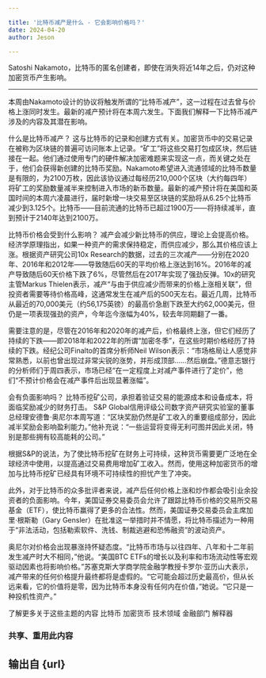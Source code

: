 ```yaml
---

title: '比特币减产是什么 - 它会影响价格吗？'
date: 2024-04-20
author: Jeson

---
```


Satoshi Nakamoto，比特币的匿名创建者，即使在消失将近14年之后，仍对这种加密货币产生影响。

---
本周由Nakamoto设计的协议将触发所谓的“比特币减产”，这一过程在过去曾与价格上涨同时发生。最新的减产预计将在本周六发生。下面我们解释一下比特币减产涉及的内容及其潜在影响。

什么是比特币减产？
这与比特币的记录和创建方式有关。加密货币中的交易记录在被称为区块链的普遍可访问账本上记录。“矿工”将这些交易打包成区块，然后链接在一起。他们通过使用专门的硬件解决加密难题来实现这一点，而关键之处在于，他们会获得新创建的比特币奖励。Nakamoto希望进入流通领域的比特币数量是有限的，为2100万枚，因此该协议通过每经历210,000个区块（大约每四年）将矿工的奖励数量减半来控制进入市场的新币数量。最新的减产预计将在美国和英国时间的本周六凌晨进行，届时新增一块交易至区块链的奖励将从6.25个比特币减少到3.125个。比特币——目前流通的比特币已超过1900万——将持续减半，直到预计于2140年达到2100万。

比特币价格会受到什么影响？
减产会减少新比特币的供应，理论上会提高价格。经济学原理指出，如果一种资产的需求保持稳定，而供应减少，那么其价格应该上涨。根据资产研究公司10x Research的数据，过去的三次减产——分别在2020年、2016年和2012年——导致随后60天的平均价格上涨达到16%。2016年的减产导致随后60天价格下跌了6%，尽管然后在2017年实现了强劲反弹。10x的研究主管Markus Thielen表示，减产“与由于供应减少而带来的价格上涨相关联”，但投资者需要等待价格高峰，这通常发生在减产后的500天左右。最近几周，比特币从最近的70,000美元（约56,175英镑）的最高价急剧下跌至大约62,000美元，但仍是一项表现强劲的资产，今年迄今涨幅为40%，较去年同期翻了一番。

需要注意的是，尽管在2016年和2020年的减产后，价格最终上涨，但它们经历了持续的下跌——即2018年和2022年的所谓“加密冬季”，在这些时期价格经历了持续的下跌。经纪公司Finalto的首席分析师Neil Wilson表示：“市场格局让人感觉非常熟悉，以前也曾出现过非常尖锐的涨势，并形成顶部……然后崩盘。”德意志银行的分析师们于周四表示，市场已经“在一定程度上对减产事件进行了定价”，他们“不预计价格会在减产事件后出现显著涨幅”。

会有负面影响吗？
比特币挖矿公司，承担着验证交易的能源成本和设备成本，将面临奖励减少的财务打击。 S&P Global信用评级公司数字资产研究实验室的董事总经理安德鲁·奥尼尔本周写道：“区块奖励仍然是矿工收入的重要组成部分，因此减半奖励会影响盈利能力。”他补充说：“一些运营将变得无利可图并因此关闭，特别是那些拥有较高能耗的公司。”

根据S&P的说法，为了使比特币挖矿在财务上可持续，这种货币需要更广泛地在全球经济中使用，以提高通过交易费用增加矿工收入。然而，使用这种加密货币的增加与比特币挖矿已经具有环境不可持续性的担忧产生了冲突。

此外，对于比特币的众多批评者来说，减产后任何价格上涨和炒作都会吸引业余投资者的负面影响。今年，美国证券交易委员会允许了跟踪比特币价格的交易所交易基金（ETF），使比特币赢得了更多的合法性。然而，美国证券交易委员会主席加里·根斯勒（Gary Gensler）在批准这一举措时并不情愿，将比特币描述为一种用于“非法活动，包括勒索软件、洗钱、制裁逃避和恐怖融资”的波动资产。

奥尼尔对价格会出现暴涨持怀疑态度。“比特币市场与以往四年、八年和十二年前发生减产时大不相同，”他说。“美国BTC ETFs的增长以及利率和市场流动性等宏观驱动因素也将影响价格。”苏塞克斯大学商学院金融学教授卡罗尔·亚历山大表示，减产带来的任何价格提升最终都将是虚假的。“它可能会超过历史最高价，但从长远来看，它的价值将是零，因为比特币本身没有任何内在价值，”她说。“它只是一种投机性资产。”

了解更多关于这些主题的内容
比特币
加密货币
技术领域
金融部门
解释器

### 共享、重用此内容

输出自 {url}
---
